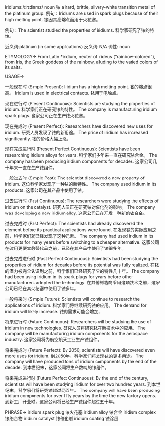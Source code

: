iridiums:/ɪˈrɪdiəmz/
noun
铱
a hard, brittle, silvery-white transition metal of the platinum group.
例句：Iridiums are used in spark plugs because of their high melting point. 铱因其高熔点而用于火花塞。

例句：The scientist studied the properties of iridiums.  科学家研究了铱的特性。

近义词:platinum (in some applications)
反义词: N/A
词性: noun


ETYMOLOGY->
From Latin *iridium, neuter of irideus (“rainbow-colored”), from Iris, the Greek goddess of the rainbow, alluding to the varied colors of its salts.

USAGE->

一般现在时 (Simple Present):
Iridium has a high melting point. 铱的熔点很高。
Iridium is used in electrical contacts. 铱用于电触点。

现在进行时 (Present Continuous):
Scientists are studying the properties of iridium. 科学家们正在研究铱的特性。
The company is manufacturing iridium spark plugs.  这家公司正在生产铱火花塞。

现在完成时 (Present Perfect):
Researchers have discovered new uses for iridium.  研究人员发现了铱的新用途。
The price of iridium has increased significantly. 铱的价格大幅上涨。

现在完成进行时 (Present Perfect Continuous):
Scientists have been researching iridium alloys for years. 科学家们多年来一直在研究铱合金。
The company has been producing iridium components for decades. 这家公司几十年来一直在生产铱组件。

一般过去时 (Simple Past):
The scientist discovered a new property of iridium.  这位科学家发现了一种铱的新特性。
The company used iridium in its products. 这家公司在其产品中使用了铱。

过去进行时 (Past Continuous):
The researchers were studying the effects of iridium on the catalyst. 研究人员正在研究铱对催化剂的影响。
The company was developing a new iridium alloy.  这家公司正在开发一种新的铱合金。

过去完成时 (Past Perfect):
The scientists had already discovered the element before its practical applications were found. 在发现铱的实际应用之前，科学家们就已经发现了这种元素。
The company had used iridium in its products for many years before switching to a cheaper alternative.  这家公司在改用更便宜的替代品之前，已经在其产品中使用了铱很多年。

过去完成进行时 (Past Perfect Continuous):
Scientists had been studying the properties of iridium for decades before its potential was fully realized.  在铱的潜力被完全认识到之前，科学家们已经研究了它的特性几十年。
The company had been using iridium in its spark plugs for years before other manufacturers adopted the technology. 在其他制造商采用这项技术之前，这家公司已经在其火花塞中使用了铱多年。

一般将来时 (Simple Future):
Scientists will continue to research the applications of iridium. 科学家们将继续研究铱的应用。
The demand for iridium will likely increase. 铱的需求可能会增加。


将来进行时 (Future Continuous):
Researchers will be studying the use of iridium in new technologies. 研究人员将研究铱在新技术中的应用。
The company will be manufacturing iridium components for the aerospace industry.  这家公司将为航空航天工业生产铱组件。

将来完成时 (Future Perfect):
By 2050, scientists will have discovered even more uses for iridium. 到2050年，科学家们将发现铱的更多用途。
The company will have produced tons of iridium components by the end of the decade. 到本世纪末，这家公司将生产数吨的铱组件。

将来完成进行时 (Future Perfect Continuous):
By the end of the century, scientists will have been studying iridium for over two hundred years. 到本世纪末，科学家们将研究铱超过两百年。
The company will have been producing iridium components for over fifty years by the time the new factory opens. 到新工厂开业时，这家公司将已经生产铱组件超过五十年。


PHRASE->
iridium spark plug 铱火花塞
iridium alloy  铱合金
iridium complex 铱络合物
iridium catalyst 铱催化剂
iridium coating 铱涂层
